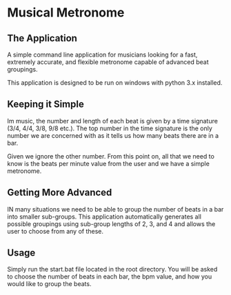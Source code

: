 # Musical Metronome

## The Application

A simple command line application for musicians looking for a fast, extremely accurate, and flexible metronome capable of advanced beat groupings.

This application is designed to be run on windows with python 3.x installed.


## Keeping it Simple

Im music, the number and length of each beat is given by a time signature (3/4, 4/4, 3/8, 9/8 etc.). The top number in the time signature is the only number we are concerned with as it tells us how many beats there are in a bar.

Given we ignore the other number. From this point on, all that we need to know is the beats per minute value from the user and we have a simple metronome.


## Getting More Advanced

IN many situations we need to be able to group the number of beats in a bar into smaller sub-groups. This application automatically generates all possible groupings using sub-group lengths of 2, 3, and 4 and allows the user to choose from any of these.


## Usage

Simply run the start.bat file located in the root directory. You will be asked to choose the number of beats in each bar, the bpm value, and how you would like to group the beats.